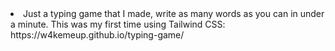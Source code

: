 <li>Just a typing game that I made, write as many words as you can in under a minute. This was my first time using Tailwind CSS: https://w4kemeup.github.io/typing-game/ </li>
